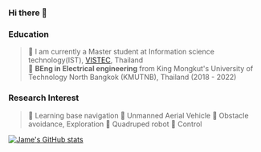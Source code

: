 ### Hi there 👋

<!--
**Jaramyy/Jaramyy** is a ✨ _special_ ✨ repository because its `README.md` (this file) appears on your GitHub profile.

Here are some ideas to get you started:

- 🔭 I’m currently working on ...
- 🌱 I’m currently learning ...
- 👯 I’m looking to collaborate on ...
- 🤔 I’m looking for help with ...
- 💬 Ask me about ...
- 📫 How to reach me: ...
- 😄 Pronouns: ...
- ⚡ Fun fact: ...
-->

### Education 
> 🔹 I am currently a Master student at Information science technology(IST), [VISTEC](https://brain.vistec.ac.th/), Thailand                       
> 🔹 **BEng in Electrical engineering** from King Mongkut's University of Technology North Bangkok (KMUTNB), Thailand (2018 - 2022)  

### Research Interest
> 🔹 Learning base navigation 
> 🔹 Unmanned Aerial Vehicle
> 🔹 Obstacle avoidance, Exploration
> 🔹 Quadruped robot
> 🔹 Control 

[![Jame's GitHub stats](https://github-readme-stats.vercel.app/api?username=Jaramyy)](https://github.com/anuraghazra/github-readme-stats)


